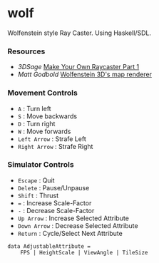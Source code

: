 # wolf

Wolfenstein style Ray Caster. Using Haskell/SDL.

### Resources
- _3DSage_ [Make Your Own Raycaster Part 1](https://www.youtube.com/watch?v=gYRrGTC7GtA)
- _Matt Godbold_  [Wolfenstein 3D's map renderer](https://www.youtube.com/watch?v=eOCQfxRQ2pY&t=2s)

### Movement Controls
- `A` : Turn left
- `S` : Move backwards
- `D` : Turn right
- `W` : Move forwards
- `Left Arrow` : Strafe Left
- `Right Arrow` : Strafe Right

### Simulator Controls
- `Escape` : Quit
- `Delete` : Pause/Unpause
- `Shift` : Thrust
- `=` : Increase Scale-Factor
- `-` : Decrease Scale-Factor
- `Up Arrow` : Increase Selected Attribute
- `Down Arrow` : Decrease Selected Attribute
- `Return` : Cycle/Select Next Attribute

```
data AdjustableAttribute =
    FPS | HeightScale | ViewAngle | TileSize
```
